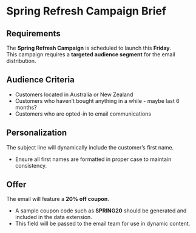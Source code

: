 # Spring Refresh Campaign Brief 

## Requirements
The **Spring Refresh Campaign** is scheduled to launch this **Friday**.  
This campaign requires a **targeted audience segment** for the email distribution.

## Audience Criteria
- Customers located in Australia or New Zealand
- Customers who haven’t bought anything in a while - maybe last 6 months? 
- Customers who are opted-in to email communications

## Personalization
The subject line will dynamically include the customer’s first name.  
- Ensure all first names are formatted in proper case to maintain consistency.  

## Offer
The email will feature a **20% off coupon**.  
- A sample coupon code such as **SPRING20** should be generated and included in the data extension.  
- This field will be passed to the email team for use in dynamic content.  